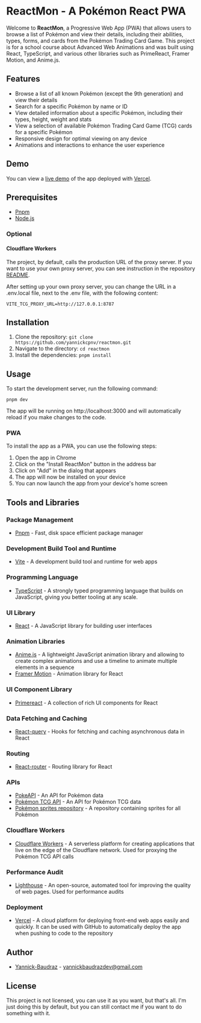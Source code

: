 # ReactMon - A Pokémon React PWA

Welcome to __ReactMon__, a Progressive Web App (PWA) that allows users to browse a list of Pokémon
and view their details, including their abilities, types, forms, and cards from the Pokémon Trading
Card Game. This project is for a school course about Advanced Web Animations and was built using
React, TypeScript, and various other libraries such as PrimeReact, Framer Motion, and Anime.js.

## Features

- Browse a list of all known Pokémon (except the 9th generation) and view their details
- Search for a specific Pokémon by name or ID
- View detailed information about a specific Pokémon, including their types, height, weight and
  stats
- View a selection of available Pokémon Trading Card Game (TCG) cards for a specific Pokémon
- Responsive design for optimal viewing on any device
- Animations and interactions to enhance the user experience

## Demo

You can view a [live demo](https://reactmon-jet.vercel.app/) of the app deployed
with [Vercel](https://vercel.com/).

## Prerequisites

- [Pnpm](https://pnpm.js.org/)
- [Node.js](https://nodejs.org/)

### Optional

#### Cloudflare Workers

The project, by default, calls the production URL of the proxy server. If you want to use your own
proxy server, you can see instruction in the
repository [README](https://github.com/yannickcpnv/tcg-proxy-server#readme).

After setting up your own proxy server, you can change the URL in a .env.local file, next to the
.env file, with the following content:

```dotenv {.line-numbers}, title="env.local"
VITE_TCG_PROXY_URL=http://127.0.0.1:8787
```

## Installation

1. Clone the repository: `git clone https://github.com/yannickcpnv/reactmon.git`
2. Navigate to the directory: `cd reactmon`
3. Install the dependencies: `pnpm install`

## Usage

To start the development server, run the following command:

```shell
pnpm dev
```

The app will be running on http://localhost:3000 and will automatically reload if you make changes
to the code.

### PWA

To install the app as a PWA, you can use the following steps:

1. Open the app in Chrome
2. Click on the "Install ReactMon" button in the address bar
3. Click on "Add" in the dialog that appears
4. The app will now be installed on your device
5. You can now launch the app from your device's home screen

## Tools and Libraries

### Package Management

- [Pnpm](https://pnpm.io/) - Fast, disk space efficient package manager

### Development Build Tool and Runtime

- [Vite](https://vitejs.dev/) - A development build tool and runtime for web apps

### Programming Language

- [TypeScript](https://www.typescriptlang.org/) - A strongly typed programming language that builds
  on JavaScript, giving you better tooling at any scale.

### UI Library

- [React](https://reactjs.org/) - A JavaScript library for building user interfaces

### Animation Libraries

- [Anime.js](https://animejs.com/) - A lightweight JavaScript animation library and allowing to
  create complex animations and use a timeline to animate multiple elements in a sequence
- [Framer Motion](https://www.framer.com/motion/) - Animation library for React

### UI Component Library

- [Primereact](https://primefaces.org/primereact/) - A collection of rich UI components for React

### Data Fetching and Caching

- [React-query](https://tanstack.com/query/latest) - Hooks for fetching and caching asynchronous
  data in React

### Routing

- [React-router](https://reactrouter.com/) - Routing library for React

### APIs

- [PokeAPI](https://pokeapi.co/) - An API for Pokémon data
- [Pokémon TCG API](https://pokemontcg.io/) - An API for Pokémon TCG data
- [Pokémon sprites repository](https://github.com/PokeAPI/sprites/) - A repository containing
  sprites for all Pokémon

### Cloudflare Workers

- [Cloudflare Workers](https://workers.cloudflare.com/) - A serverless platform for creating
  applications that live on the edge of the Cloudflare network. Used for proxying the Pokémon TCG
  API calls

### Performance Audit

- [Lighthouse](https://developers.google.com/web/tools/lighthouse) - An open-source, automated tool
  for improving the quality of web pages. Used for performance audits

### Deployment

- [Vercel](https://vercel.com/) - A cloud platform for deploying front-end web apps easily and
  quickly. It can be used with GitHub to automatically deploy the app when pushing to code to the
  repository

## Author

- [Yannick-Baudraz](https://github.com/yannickcpnv) - <yannickbaudrazdev@gmail.com>

## License

This project is not licensed, you can use it as you want, but that's all. I'm just doing this by
default, but you can still contact me if you want to do something with it.
